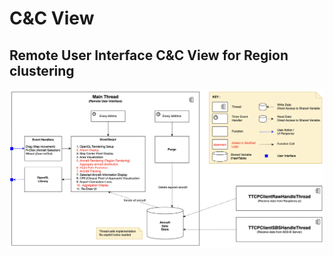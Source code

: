 # C&C View

##  Remote User Interface C&C View for Region clustering
![alt text](../images/CnCViewforRegionClustering.png)